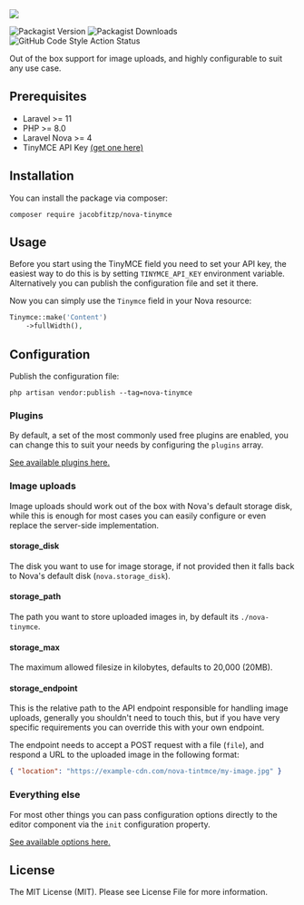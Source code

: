 <img src="https://banners.beyondco.de/Nova%20TinyMCE%20Field.png?theme=light&packageManager=composer+require&packageName=jacobfitzp%2Fnova-tinymce&pattern=architect&style=style_1&description=TinyMCE+field+for+Laravel+Nova&md=1&showWatermark=0&fontSize=100px&images=https%3A%2F%2Flaravel.com%2Fimg%2Flogomark.min.svg">

![Packagist Version](https://img.shields.io/packagist/v/jacobfitzp/nova-tinymce)
![Packagist Downloads](https://img.shields.io/packagist/dm/jacobfitzp/nova-tinymce)
![GitHub Code Style Action Status](https://img.shields.io/github/actions/workflow/status/jacobfitzp/nova-tinymce/phpcsfixer.yml?branch=main&label=code%20style&style=flat-square)

Out of the box support for image uploads, and highly configurable to suit any use case.

## Prerequisites

- Laravel >= 11
- PHP >= 8.0
- Laravel Nova >= 4
- TinyMCE API Key [(get one here)](https://www.tiny.cloud/auth/signup/)

## Installation

You can install the package via composer:

```shell
composer require jacobfitzp/nova-tinymce
```

## Usage

Before you start using the TinyMCE field you need to set your API key, the easiest way to do this is by 
setting `TINYMCE_API_KEY` environment variable. Alternatively you can publish the configuration file and set it there.

Now you can simply use the `Tinymce` field in your Nova resource:

```php
Tinymce::make('Content')
    ->fullWidth(),
```

## Configuration

Publish the configuration file:

```shell
php artisan vendor:publish --tag=nova-tinymce
```

### Plugins

By default, a set of the most commonly used free plugins are enabled, you can change this to suit your needs by configuring
the `plugins` array.

[See available plugins here.](https://www.tiny.cloud/docs/tinymce/latest/plugins/)

### Image uploads

Image uploads should work out of the box with Nova's default storage disk, while this is enough for most cases you can 
easily configure or even replace the server-side implementation.

#### storage_disk

The disk you want to use for image storage, if not provided then it falls back to Nova's default disk (`nova.storage_disk`).

#### storage_path

The path you want to store uploaded images in, by default its `./nova-tinymce`.

#### storage_max

The maximum allowed filesize in kilobytes, defaults to 20,000 (20MB).

#### storage_endpoint

This is the relative path to the API endpoint responsible for handling image uploads, generally you
shouldn't need to touch this, but if you have very specific requirements you can override this with your
own endpoint.

The endpoint needs to accept a POST request with a file (`file`), and respond a URL to the uploaded image in the following
format:
```json
{ "location": "https://example-cdn.com/nova-tintmce/my-image.jpg" }
```

### Everything else

For most other things you can pass configuration options directly to the editor component via the `init` configuration property.

[See available options here.](https://www.tiny.cloud/docs/tinymce/latest/initial-configuration/)

## License

The MIT License (MIT). Please see License File for more information.
